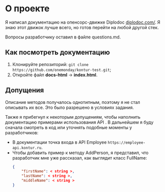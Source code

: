 # О проекте

Я написал документацию на опенсорс-движке Diplodoc [diplodoc.com/](https://diplodoc.com). Я знаю этот движок лучше всего, но готов перейти на любой другой стек.

Вопросы разработчику оставил в файле questions.md.

## Как посмотреть документацию

1. Клонируйте репозиторий: `git clone https://github.com/onemonday/kontur-test.git`;
2. Откройте файл **docs-html** → **index.html**.

## Допущения

Описание методов получалось однотипным, поэтому я не стал описывать их все. Это было разрешено в условиях задания.

Также я прибегнул к некоторым допущениям, чтобы наполнить документацию примерами использования API . В дальнейшем я буду сначала смотреть в код или уточнять подобные моменты у разработчиков:

- В документации точка входа в API Employee `https://employee-api.kontur.ru`.
- Чтобы добавить пример к методу AddPerson, я представил, что разработчик мне уже рассказал, как выглядит класс FullName:
    ```json
    {
        "firstName": < string >,
        "lastName": < string >,
        "middleName": < string >
    }
    ```
